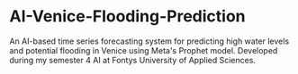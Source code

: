 # AI-Venice-Flooding-Prediction
An AI-based time series forecasting system for predicting high water levels and potential flooding in Venice using Meta's Prophet model. Developed during my semester 4 AI at Fontys University of Applied Sciences.
